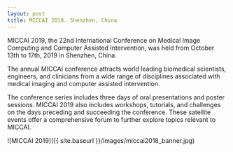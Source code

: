 ```yaml
---
layout: post
title: MICCAI 2018. Shenzhen, China
---
```


MICCAI 2019, the 22nd International Conference on Medical Image Computing and Computer Assisted Intervention, was held from October 13th to 17th, 2019 in Shenzhen, China.

The annual MICCAI conference attracts world leading biomedical scientists, engineers, and clinicians from a wide range of disciplines associated with medical imaging and computer assisted intervention.

The conference series includes three days of oral presentations and poster sessions. MICCAI 2019 also includes workshops, tutorials, and challenges on the days preceding and succeeding the conference. These satellite events offer a comprehensive forum to further explore topics relevant to MICCAI.

![MICCAI 2019]({{ site.baseurl }}/images/miccai2018_banner.jpg)

